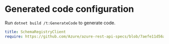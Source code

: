 # Generated code configuration

Run `dotnet build /t:GenerateCode` to generate code.

``` yaml
title: SchemaRegistryClient
require: https://github.com/Azure/azure-rest-api-specs/blob/7aefe11d56a0b48615b0ab01cad566d6c39a5b08/specification/schemaregistry/data-plane/readme.md
```
